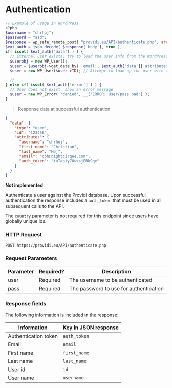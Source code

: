 # Authentication

```php
// Example of usage in WordPress
<?php
$username = "chrhoj";
$password = "asd";
$response = wp_safe_remote_post( "providi.eu/API/authenticate.php", array( 'body' => array( 'user' => $username, 'pass' => $password ) ) );
$ext_auth = json_decode( $response['body'], true );
if( isset( $ext_auth['data'] ) ) {
  // External user exists, try to load the user info from the WordPress user table
  $userobj = new WP_User();
  $user = $userobj->get_data_by( 'email', $ext_auth['data']['attributes']['email'] );
  $user = new WP_User($user->ID); // Attempt to load up the user with that ID

  // ...
} else if( isset( $ext_auth['error'] ) ) {
  // User does not exist, show an error message
  $user = new WP_Error( 'denied', __("ERROR: User/pass bad") );
}
```

> Response data at successful authentication

```json
{
  "data": {
    "type": "user",
    "id": "123456",
    "attributes": {
      "username": "chrhoj",
      "first_name": "Christian",
      "last_name": "Høj",
      "email": "cbh@nightcirque.com",
      "auth_token": "iuTaoiy78wksjERk9qe"
    }
  }
}
```

<aside class="warning">
  <strong>Not implemented</strong>
</aside>

Authenticate a user against the Providi database. Upon successful authentication the response includes a `auth_token` that must be used in all subsequent calls to the API.

The `country` parameter is not required for this endpoint since users have globally unique ids.

### HTTP Request
`POST https://providi.eu/API/authenticate.php`

### Request Parameters
Parameter | Required? | Description
--------- | --------- | -----------
user | Required | The username to be authenticated
pass | Required | The password to use for authentication

### Response fields
The following information is included in the response:

| Information           | Key in JSON response |
| --------------------- | -------------------- |
| Authentication token  | `auth_token`         |
| Email                 | `email`              |
| First name            | `first_name`         |
| Last name             | `last_name`          |
| User id               | `id`                 |
| User name             | `username`           |
